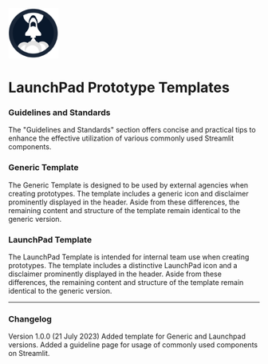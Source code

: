 <img src="https://github.com/glenn-dsaid/launchpad-prototype-template/blob/main/images/launchpad-icon.png?raw=true" alt="LaunchPad Logo" width="100"/>

# LaunchPad Prototype Templates

### Guidelines and Standards

The "Guidelines and Standards" section offers concise and practical tips to enhance the effective utilization of various commonly used Streamlit components.

### Generic Template

The Generic Template is designed to be used by external agencies when creating prototypes. The template includes a generic icon and disclaimer prominently displayed in the header. Aside from these differences, the remaining content and structure of the template remain identical to the generic version.

### LaunchPad Template

The LaunchPad Template is intended for internal team use when creating prototypes. The template includes a distinctive LaunchPad icon and a disclaimer prominently displayed in the header. Aside from these differences, the remaining content and structure of the template remain identical to the generic version.

<hr/>

### Changelog

Version 1.0.0 (21 July 2023)
Added template for Generic and Launchpad versions.
Added a guideline page for usage of commonly used components on Streamlit.
